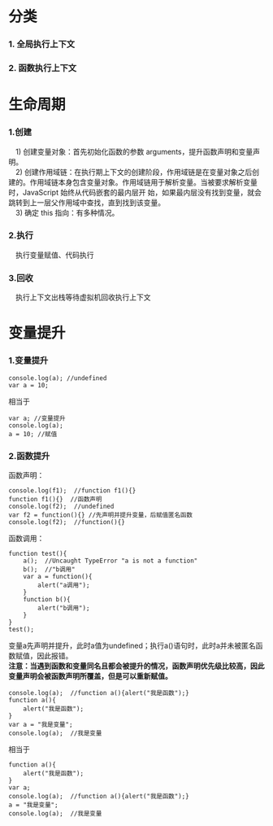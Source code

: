 # 分类
### 1. 全局执行上下文
### 2. 函数执行上下文

# 生命周期

### 1.创建  
　1) 创建变量对象：首先初始化函数的参数 arguments，提升函数声明和变量声明。  
　2) 创建作用域链：在执行期上下文的创建阶段，作用域链是在变量对象之后创建的。作用域链本身包含变量对象。作用域链用于解析变量。当被要求解析变量时，JavaScript 始终从代码嵌套的最内层开    始，如果最内层没有找到变量，就会跳转到上一层父作用域中查找，直到找到该变量。  
　3) 确定 this 指向：有多种情况。

### 2.执行

　执行变量赋值、代码执行

### 3.回收

　执行上下文出栈等待虚拟机回收执行上下文

# 变量提升
### 1.变量提升

    console.log(a); //undefined
    var a = 10;

相当于 
 
    var a; //变量提升
    console.log(a);  
    a = 10; //赋值

### 2.函数提升

函数声明：

    console.log(f1);  //function f1(){}
    function f1(){}  //函数声明
    console.log(f2);  //undefined
    var f2 = function(){} //先声明并提升变量，后赋值匿名函数
	console.log(f2);  //function(){}

函数调用：

    function test(){
    	a();  //Uncaught TypeError "a is not a function"
    	b();  //"b调用"
    	var a = function(){
    		alert("a调用");
    	}
		function b(){
			alert("b调用");
		}
    }
	test();

变量a先声明并提升，此时a值为undefined；执行a()语句时，此时a并未被匿名函数赋值，因此报错。  
**注意：当遇到函数和变量同名且都会被提升的情况，函数声明优先级比较高，因此变量声明会被函数声明所覆盖，但是可以重新赋值。**

    console.log(a);  //function a(){alert("我是函数");}
    function a(){
    	alert("我是函数");
    }
    var a = "我是变量";
    console.log(a);  //我是变量

相当于

	function a(){
    	alert("我是函数");
    }
	var a;
	console.log(a);  //function a(){alert("我是函数");}
    a = "我是变量";
    console.log(a);  //我是变量
